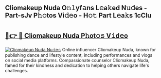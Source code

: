 ## Cliomakeup Nuda O𝚗𝚕yf𝚊ns L𝚎a𝚔ed N𝚞𝚍es - Part-sJv P𝚑𝚘tos Vi𝚍𝚎o - H𝚘𝚝 Part L𝚎a𝚔s 1cCIu

# <h2><a href="http://kf6ga9.oniu.top/?m=Cliomakeup+Nuda">🔗👉 🔴 Cliomakeup Nuda P𝚑ot𝚘𝚜 V𝚒d𝚎o</a></h2>

[![Cliomakeup Nuda Nu𝚍e𝚜](https://i.imgur.com/0qMVB7G.gif)](http://kf6ga9.oniu.top/?m=Cliomakeup+Nuda)
Online influencer Cliomakeup Nuda, known for publishing dance and lifestyle content, including performances and vlogs on social media platforms. Compassionate counselor Cliomakeup Nuda, famed for their kindness and dedication to helping others navigate life's challenges.  
